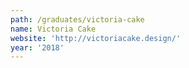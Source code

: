 ```yaml
---
path: /graduates/victoria-cake
name: Victoria Cake
website: 'http://victoriacake.design/'
year: '2018'
---
```


